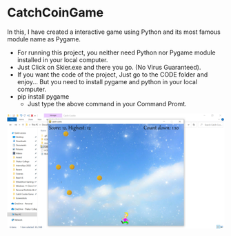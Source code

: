 # CatchCoinGame

In this, I have created a interactive game using Python and its most famous module name as Pygame.

* For running this project, you neither need Python nor Pygame module installed in your local computer.
* Just Click on Skier.exe and there you go. (No Virus Guaranteed).
* If you want the code of the project, Just go to the CODE folder and enjoy... But you need to install pygame and python in your local computer.
* pip install pygame
  * Just type the above command in your Command Promt.

![1660678414847](image/README/1660678414847.png)
